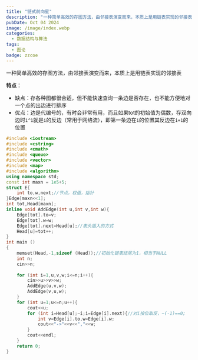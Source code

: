 ```yaml
---
title: "链式前向星"
description: "一种简单高效的存图方法，由邻接表演变而来，本质上是用链表实现的邻接表"
pubDate: Oct 04 2024
image: /image/index.webp
categories:
  - 数据结构与算法
tags:
  - 图论
badge: zzcoe
---
```



一种简单高效的存图方法，由邻接表演变而来，本质上是用链表实现的邻接表

**特点**：
- 缺点：存各种图都很合适，但不能快速查询一条边是否存在，也不能方便地对一个点的出边进行排序
- 优点：边是代编号的，有时会非常有用，而且如果tot的初始值为偶数，存双向边时`i^1`就是`i`的反边（常用于网络流），即第一条边在`i`的位置其反边在`i+1`的位置

```cpp
#include <iostream>
#include <cstring>
#include <cmath>
#include <queue>
#include <vector>
#include <map>
#include <algorithm>
using namespace std;
const int maxn = 1e5+5;
struct E{
    int to,w,next;//节点，权值，指针
}Edge[maxn<<1];
int tot,Head[maxn];
inline void AddEdge(int u,int v,int w){
	Edge[tot].to=v;
    Edge[tot].w=w;
    Edge[tot].next=Head[u];//表头插入的方式
    Head[u]=tot++;
}
int main ()
{
    memset(Head,-1,sizeof (Head));//初始化链表结尾为1，相当于NULL
    int n;
    cin>>n;
    
    for (int i=1,u,v,w;i<=n;i++){
        cin>>u>>v>>w;
        AddEdge(u,v,w);
        AddEdge(v,u,w);
    }
    for (int u=1;u<=n;u++){
	    cout<<u;
    	for (int i=Head[u];~i;i=Edge[i].next){//对i按位取反，~(-1)==0;
			int v=Edge[i].to,w=Edge[i].w;
			cout<<"->"<<v<<","<<w;
		}
		cout<<endl;
	}
    return 0;
}
```